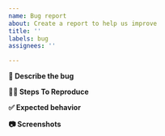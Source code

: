 ```yaml
---
name: Bug report
about: Create a report to help us improve
title: ''
labels: bug
assignees: ''

---
```


**📝 Describe the bug**
<!-- A clear and concise description of what the bug is. -->

**🏄‍♂️ Steps To Reproduce**
<!-- 
Steps to reproduce the behavior:
1. Go to '...'
2. Click on '....'
3. Scroll down to '....'
4. See error 
-->

**✅ Expected behavior**
<!-- A clear and concise description of what you expected to happen. -->

**📷 Screenshots**
<!-- If applicable, add screenshots to help explain your problem. -->
